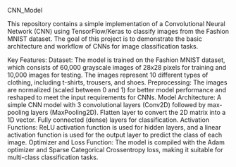 CNN_Model


This repository contains a simple implementation of a Convolutional Neural Network (CNN) using TensorFlow/Keras to classify images from the Fashion MNIST dataset. The goal of this project is to demonstrate the basic architecture and workflow of CNNs for image classification tasks.

Key Features:
Dataset: The model is trained on the Fashion MNIST dataset, which consists of 60,000 grayscale images of 28x28 pixels for training and 10,000 images for testing. The images represent 10 different types of clothing, including t-shirts, trousers, and shoes.
Preprocessing: The images are normalized (scaled between 0 and 1) for better model performance and reshaped to meet the input requirements for CNNs.
Model Architecture:
A simple CNN model with 3 convolutional layers (Conv2D) followed by max-pooling layers (MaxPooling2D).
Flatten layer to convert the 2D matrix into a 1D vector.
Fully connected (dense) layers for classification.
Activation Functions: ReLU activation function is used for hidden layers, and a linear activation function is used for the output layer to predict the class of each image.
Optimizer and Loss Function: The model is compiled with the Adam optimizer and Sparse Categorical Crossentropy loss, making it suitable for multi-class classification tasks.
